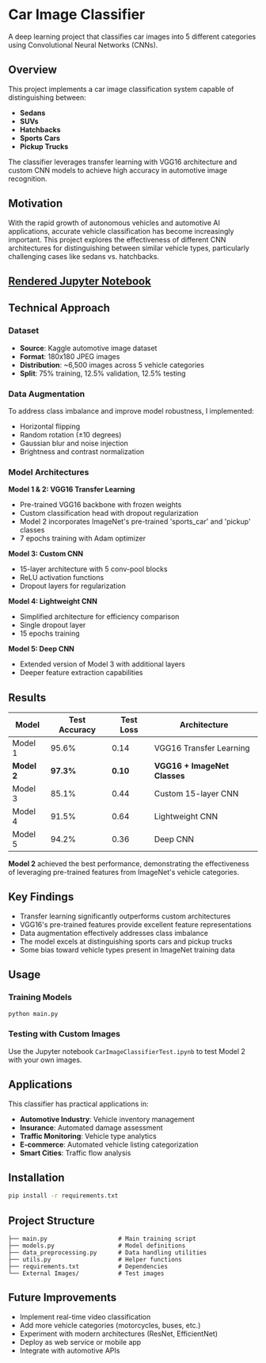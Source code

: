 # Car Image Classifier

A deep learning project that classifies car images into 5 different categories using Convolutional Neural Networks (CNNs).

## Overview

This project implements a car image classification system capable of distinguishing between:
- **Sedans**
- **SUVs** 
- **Hatchbacks**
- **Sports Cars**
- **Pickup Trucks**

The classifier leverages transfer learning with VGG16 architecture and custom CNN models to achieve high accuracy in automotive image recognition.

## Motivation

With the rapid growth of autonomous vehicles and automotive AI applications, accurate vehicle classification has become increasingly important. This project explores the effectiveness of different CNN architectures for distinguishing between similar vehicle types, particularly challenging cases like sedans vs. hatchbacks.

## [Rendered Jupyter Notebook](https://angelo-orciuoli.github.io/cnn-car-classifier/)

## Technical Approach

### Dataset
- **Source**: Kaggle automotive image dataset
- **Format**: 180x180 JPEG images
- **Distribution**: ~6,500 images across 5 vehicle categories
- **Split**: 75% training, 12.5% validation, 12.5% testing

### Data Augmentation
To address class imbalance and improve model robustness, I implemented:
- Horizontal flipping
- Random rotation (±10 degrees)
- Gaussian blur and noise injection
- Brightness and contrast normalization

### Model Architectures

**Model 1 & 2: VGG16 Transfer Learning**
- Pre-trained VGG16 backbone with frozen weights
- Custom classification head with dropout regularization
- Model 2 incorporates ImageNet's pre-trained 'sports_car' and 'pickup' classes
- 7 epochs training with Adam optimizer

**Model 3: Custom CNN**
- 15-layer architecture with 5 conv-pool blocks
- ReLU activation functions
- Dropout layers for regularization

**Model 4: Lightweight CNN**
- Simplified architecture for efficiency comparison
- Single dropout layer
- 15 epochs training

**Model 5: Deep CNN**
- Extended version of Model 3 with additional layers
- Deeper feature extraction capabilities

## Results

| Model | Test Accuracy | Test Loss | Architecture |
|-------|---------------|-----------|--------------|
| Model 1 | 95.6% | 0.14 | VGG16 Transfer Learning |
| **Model 2** | **97.3%** | **0.10** | **VGG16 + ImageNet Classes** |
| Model 3 | 85.1% | 0.44 | Custom 15-layer CNN |
| Model 4 | 91.5% | 0.64 | Lightweight CNN |
| Model 5 | 94.2% | 0.36 | Deep CNN |

**Model 2** achieved the best performance, demonstrating the effectiveness of leveraging pre-trained features from ImageNet's vehicle categories.

## Key Findings

- Transfer learning significantly outperforms custom architectures
- VGG16's pre-trained features provide excellent feature representations
- Data augmentation effectively addresses class imbalance
- The model excels at distinguishing sports cars and pickup trucks
- Some bias toward vehicle types present in ImageNet training data

## Usage

### Training Models
```python
python main.py
```

### Testing with Custom Images
Use the Jupyter notebook `CarImageClassifierTest.ipynb` to test Model 2 with your own images.

## Applications

This classifier has practical applications in:
- **Automotive Industry**: Vehicle inventory management
- **Insurance**: Automated damage assessment
- **Traffic Monitoring**: Vehicle type analytics
- **E-commerce**: Automated vehicle listing categorization
- **Smart Cities**: Traffic flow analysis

## Installation

```bash
pip install -r requirements.txt
```

## Project Structure
```
├── main.py                    # Main training script
├── models.py                  # Model definitions
├── data_preprocessing.py      # Data handling utilities
├── utils.py                   # Helper functions
├── requirements.txt           # Dependencies
└── External Images/           # Test images
```

## Future Improvements

- Implement real-time video classification
- Add more vehicle categories (motorcycles, buses, etc.)
- Experiment with modern architectures (ResNet, EfficientNet)
- Deploy as web service or mobile app
- Integrate with automotive APIs
